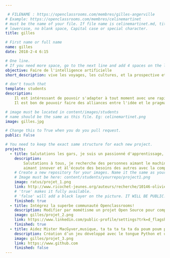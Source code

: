 ```yaml
---

 # FILENAME : https://openclassrooms.com/membres/gilles-angerville
# Example: https://openclassrooms.com/membres/celinemartinet
# must be the name of your file. If file name is celinemartinet.md, title is celinemartinet.
# lowercase, no blank space, Capital case or special character.
title: gilles

# First name or full name
name: gilles
date: 2018-2-4 6:15

# One line.
# If you need more space, go to the next line and add 4 spaces on the left, as in 'description'.
objective: Faire de l'intelligence artificielle
short_description: vive les voyages, les cultures, et la prospective et l'analyse

# don't touch that
template: students
description:
    Il est intéressant de pouvoir s'adapter à tout moment avec une rapidité extraordinaire
    Il est bon de pouvoir faire des alliances entre l'idée et le pragmatisme

# image must be located in content/images/students
# name should be the same as this file. Eg: celinemartinet.png
image: gilles.jpg

# Change this to True when you do you pull request.
public: False

# You need to keep the exact same structure for each new project.
projects:
  - title: Salutations les gars, je suis un passionné d'apprentissage, deep learning, machine learning, langues, autres compétences
    description:
        Salutations à tous, je recherche des personnes aimant le machine learning, 
        aimant innover et àl'écoute des besoins des autres avec la composante culturelle.
    # Create a new repository for your images. Name it the same as your nickname and profile picture.
    # Image must be here: content/students/yourrepo/project1.png
    image: ratus/projet_1.png
    link: http://www.ricochet-jeunes.org/auteurs/recherche/10146-olivier-vogel
    # 'true' makes it fully available.
    # 'false' will add a black layer on the picture. IT WILL BE PUBLIC!
    finished: true
  - title: Intégrez la superbe communauté Openclassrooms!
    description: Modifier par mométisme un projet Open Source pour comprendre le fonctionnement de Git, de Github et des pull requests. 
    image: gilles/projet_2.png
    link: https://www.linkedin.com/public-profile/settings?trk=d_flagship3_profile_self_view_public_profile
    finished: true
  - title: Aidez Mister MacGyver,musique, ta ta ta ta ta da poum poum poum, à sortir !
    description: Création d’un jeu développé avec le tongue Python et utilisant PyGame.
    image: gilles/projet_3.png
    link: https://www.github.com
    finished: false
---
```

